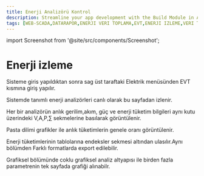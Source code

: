 ```yaml
---
title: Enerji Analizörü Kontrol
description: Streamline your app development with the Build Module in Appcircle, offering automated builds for iOS and Android platforms.
tags: [WEB-SCADA,DATARAPOR,ENERJI VERI TOPLAMA,EVT,ENERJI IZLEME,VERI TOPLAMA,ENERJI TAKIP,SAYAC IZLEME,ELEKTRIK IZLEME,ELEKTRIK SAYAC IZLEME,ENERJI TUKETIM,ENERJI RAPORLAMA,FABRIKA TUKETIM,FABRIKA IZLEME]
---
```


import Screenshot from '@site/src/components/Screenshot';

# Enerji izleme 
Sisteme giris yapıldıktan sonra sag üst taraftaki Elektrik menüsünden EVT kısmına giriş yapılır.

Sistemde tanımlı  enerji analizörleri canlı olarak bu sayfadan izlenir.

<Screenshot url='/img/EVT1.png' />

 Her bir analizörün anlık gerilim,akım, güç ve enerji tüketim bilgileri aynı kutu üzerindeki V,A,P,∑ sekmelerine basılarak görüntülenir.


<Screenshot url='/img/EVT9.png' />


Pasta dilimi grafikler ile  anlık tüketimlerin genele oranı görüntülenir.

<Screenshot url='/img/EVT12.png' />

Enerji tüketimlerinin tablolarına endeksler sekmesi altından ulasılır.Aynı bölümden Farklı formatlarda export edilebilir.

<Screenshot url='/img/EVT7.png' />

Grafiksel bölümünde coklu grafiksel analiz altyapısı ile birden fazla parametrenin tek sayfada grafiği alınabilr.

<Screenshot url='/img/EVT8.png' />

 






